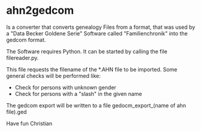 # ahn2gedcom

Is a converter that converts genealogy Files from a format, that was used by a "Data Becker Goldene Serie" Software called "Familienchronik" into the gedcom format.

The Software requires Python. It can be started by calling the file filereader.py.

This file requests the filename of the *.AHN file to be imported.
Some general checks will be performed like:

- Check for persons with unknown gender
- Check for persons with a "slash" in the given name


The gedcom export will be written to a file
gedocm_export_(name of ahn file).ged


Have fun
Christian